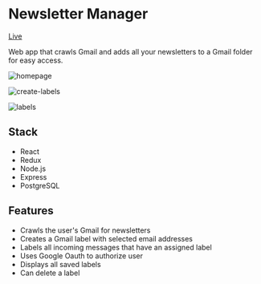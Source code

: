 # Newsletter Manager

[Live](https://newsletter-manager.netlify.com/)

Web app that crawls Gmail and adds all your newsletters to a Gmail folder for easy access.

![homepage](https://github.com/pxr13/newsletter-manager/blob/master/client/public/home.png)

![create-labels](https://github.com/pxr13/newsletter-manager/blob/master/client/public/create-label.gif)

![labels](https://github.com/pxr13/newsletter-manager/blob/master/client/public/labels.png)


## Stack

  * React
  * Redux
  * Node.js
  * Express
  * PostgreSQL


## Features
  * Crawls the user's Gmail for newsletters
  * Creates a Gmail label with selected email addresses
  * Labels all incoming messages that have an assigned label
  * Uses Google Oauth to authorize user
  * Displays all saved labels
  * Can delete a label
